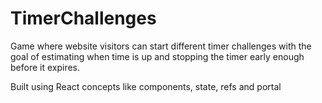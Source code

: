 # TimerChallenges

Game where website visitors can start different timer challenges with the goal of estimating when time is up and stopping the timer early enough before it expires.

Built using React concepts like components, state, refs and portal
